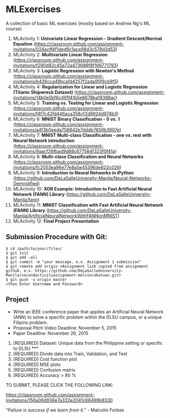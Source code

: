 # MLExercises

A collection of basic ML exercises (mostly based on Andrew Ng's ML course)

1. MLActivity 1: **Univariate Linear Regression - Gradient Descent/Normal Equation** (https://classroom.github.com/assignment-invitations/024acff4f1ded6c1ace98d3c578d3d53)
2. MLActivity 2: **Multivariate Linear Regression** (https://classroom.github.com/assignment-invitations/f290d82c45a72a473686f8f166771793)
3. MLActivity 3: **Logistic Regression with Newton's Method** (https://classroom.github.com/assignment-invitations/b426cca49bcafd4257f2ada95f9cb9f5)
4. MLActivity 4: **Regularization for Linear and Logistic Regression (Titanic Shipwreck Dataset)** (https://classroom.github.com/assignment-invitations/14b0e5bf6c491f41b5e8678ba19388ac)
5. MLActivity 5: **Training vs. Testing for Linear and Logistic Regression** (https://classroom.github.com/assignment-invitations/f4f7c42fd446aca358cf2d8924d974b3) 
6. MLActivity 6: **MNIST Binary Classification - 0 vs. 1** (https://classroom.github.com/assignment-invitations/a4f3b0eeda758842e7dddb7659b3607e)
7. MLActivity 7: **MNIST Multi-class Classification - one vs. rest with Neural Network introduction** (https://classroom.github.com/assignment-invitations/9aacf26fbad9d88c677584f323f0f41a)
8. MLActivity 8: **Multi-class Classification and Neural Networks** (https://classroom.github.com/assignment-invitations/fc2053ea96e77e8a5e45396de822c026)
9. MLActivity 9: **Introduction to Neural Networks in iPython** (https://github.com/DeLaSalleUniversity-Manila/Neural-Networks-Demystified)
10. MLActivity 10: **XOR Example: Introduction to Fast Artificial Neural Network (FANN) Library** (https://github.com/DeLaSalleUniversity-Manila/fann)
11. MLActivity 11: **MNIST Classification with Fast Artificial Neural Network (FANN) Library** (https://github.com/DeLaSalleUniversity-Manila/ArtificialNeuralNetworkWithFANNonMNIST)
12. MLActivity 12: **Final Project Presentation**


## Submission Procedure with Git: 

```shell
$ cd /path/to/your/files/
$ git init
$ git add –all
$ git commit -m "your message, e.x. Assignment 1 submission"
$ git remote add origin <Assignment link copied from assignment github, e.x. https://github.com/DeLaSalleUniversity-Manila/secondactivityassignment-melvincabatuan.git>
$ git push -u origin master
<then Enter Username and Password>
```




## Project

- Write an IEEE conference paper that applies an Artificial Neural Network (ANN) to solve a specific problem within the DLSU campus, or a unique Filipino problem.
- Proposal Pitch Video Deadline: 
                    November 5, 2015
- Paper Deadline:
                    November 26, 2015 
1. [REQUIRED] Dataset: Unique data from the Philippine setting or specific to DLSU ***
1. [REQUIRED] Divide data into Train, Validation, and Test
1. [REQUIRED] Cost function plot
1. [REQUIRED] MSE plots
1. [REQUIRED] Confusion matrix
1. [REQUIRED] Accuracy > 80 %

TO SUBMIT, PLEASE CLICK THE FOLLOWING LINK:

https://classroom.github.com/assignment-invitations/156a06d938e7a332e2041c68499b8330 

"*Failure is success if we learn from it.*" - Malcolm Forbes

